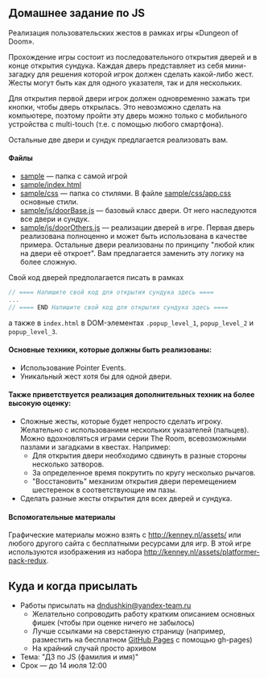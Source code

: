 ## Домашнее задание по JS
Реализация пользовательских жестов в рамках игры «Dungeon of Doom».

Прохождение игры состоит из последовательного открытия дверей и в конце открытия сундука. Каждая дверь представляет из себя мини-загадку для решения которой игрок должен сделать какой-либо жест. Жесты могут быть как для одного указателя, так и для нескольких.

Для открытия первой двери игрок должен одновременно зажать три кнопки, чтобы дверь открылась. Это невозможно сделать на компьютере, поэтому пройти эту дверь можно только с мобильного устройства с multi-touch (т.е. с помощью любого смартфона).

Остальные две двери и сундук предлагается реализовать вам.

#### Файлы
- [sample](sample) — папка с самой игрой
- [sample/index.html](sample/index.html)
- [sample/css](sample/css) — папка со стилями. В файле [sample/css/app.css](app.css) основные стили.
- [sample/js/doorBase.js](sample/js/doorBase.js) — базовый класс двери. От него наследуются все двери и сундук.
- [sample/js/doorOthers.js](sample/js/doorOthers.js) — реализации дверей в игре. Первая дверь реализована полноценно и может быть использована в качестве примера. Остальные двери реализованы по принципу "любой клик на двери её откроет". Вам предлагается заменить эту логику на более сложную.

Свой код дверей предполагается писать в рамках
```js
// ==== Напишите свой код для открытия сундука здесь ====
...
// ==== END Напишите свой код для открытия сундука здесь ====
```
а также в `index.html` в DOM-элементах `.popup_level_1`, `popup_level_2` и `popup_level_3`.


#### Основные техники, которые должны быть реализованы:
- Использование Pointer Events.
- Уникальный жест хотя бы для одной двери.

#### Также приветствуется реализация дополнительных техник на более высокую оценку:
- Сложные жесты, которые будет непросто сделать игроку. Желательно с использованием нескольких указателей (пальцев).  Можно вдохновляться играми серии The Room, всевозможными пазлами и загадками в квестах. Например:
  - Для открытия двери необходимо сдвинуть в разные стороны несколько затворов.
  - За определенное время покрутить по кругу несколько рычагов.
  - "Восстановить" механизм открытия двери перемещением шестеренок в соответствующие им пазы.
- Сделать разные жесты открытия для всех дверей и сундука.

#### Вспомогательные материалы
Графические материалы можно взять с http://kenney.nl/assets/ или любого другого сайта с бесплатными ресурсами для игр. В этой игре используются изображения из набора http://kenney.nl/assets/platformer-pack-redux.

## Куда и когда присылать
- Работы присылать на dndushkin@yandex-team.ru
  - Желательно сопроводить работу кратким описанием основных фишек (чтобы при оценке ничего не забылось)
  - Лучше ссылками на сверстанную страницу (например, разместить на бесплатном [GitHub Pages](https://pages.github.com/) с помощью gh-pages)
  - На крайний случай просто архивом
- Тема: "ДЗ по JS (фамилия и имя)"
- Срок — до 14 июля 12:00
